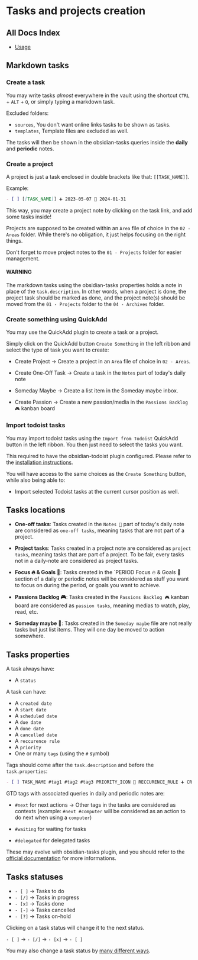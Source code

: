 # Tasks and projects creation

## All Docs Index
- [Usage](./README.md)

## Markdown tasks

### Create a task
You may write tasks *almost* everywhere in the vault using the shortcut `CTRL` +
`ALT` + `Q`, or simply typing a markdown task.

Excluded folders:

- `sources`, You don't want online links tasks to be shown as tasks.
- `templates`, Template files are excluded as well.

The tasks will then be shown in the obsidian-tasks queries inside the **daily**
and **periodic** notes.

### Create a project
A project is just a task enclosed in double brackets like that: `[[TASK_NAME]]`.

Example:

```md
- [ ] [[TASK_NAME]] ➕ 2023-05-07 📅 2024-01-31
```

This way, you may create a project note by clicking on the task link, and add some
tasks inside!

Projects are supposed to be created within an `Area` file of choice in the
`02 - Areas` folder. While there's no obligation, it just helps focusing on the
right things.

Don't forget to move project notes to the `01 - Projects` folder for easier
management.

#### WARNING
The markdown tasks using the obsidian-tasks properties holds a note in place of
the `task.description`. In other words, when a project is done, the project task
should be marked as done, and the project note(s) should be moved from the
`01 - Projects` folder to the `04 - Archives` folder.

### Create something using QuickAdd
You may use the QuickAdd plugin to create a task or a project.

Simply click on the QuickAdd button `Create Something` in the left ribbon and
select the type of task you want to create:

- Create Project -> Create a project in an `Area` file of choice in `02 - Areas`.
- Create One-Off Task -> Create a task in the `Notes` part of today's daily note
- Someday Maybe -> Create a list item in the Someday maybe inbox.

- Create Passion -> Create a new passion/media in the `Passions Backlog 🎮`
kanban board

### Import todoist tasks
You may import todoist tasks using the `Import from Todoist` QuickAdd button in
the left ribbon. You then just need to select the tasks you want.

This required to have the obsidian-todoist plugin configured. Please refer to the
[installation instructions][1].

You will have access to the same choices as the `Create Something` button, while
also being able to:

- Import selected Todoist tasks at the current cursor position as well.

## Tasks locations
- **One-off tasks**: Tasks created in the `Notes 📝` part of today's daily note
are considered as `one-off tasks`, meaning tasks that are not part of a project.

- **Project tasks**: Tasks created in a project note are considered as
`project tasks`, meaning tasks that are part of a project. To be fair, every tasks
not in a daily-note are considered as project tasks.

- **Focus 🔥 & Goals 🎯**: Tasks created in the `PERIOD Focus 🔥 & Goals 🎯
 section of a daily or periodic notes will be considered as stuff you want to
 focus on during the period, or goals you want to achieve.

- **Passions Backlog 🎮**: Tasks created in the `Passions Backlog 🎮` kanban
board are considered as `passion tasks`, meaning medias to watch, play, read, etc.

- **Someday maybe 💭**: Tasks created in the `Someday maybe` file are not really
tasks but just list items. They will one day be moved to action somewhere.

## Tasks properties
A task always have:

- A `status`

A task can have:
- A `created date`
- A `start date`
- A `scheduled date`
- A `due date`
- A `done date`
- A `cancelled date`
- A `reccurence rule`
- A `priority`
- One or many `tags` (using the `#` symbol)

Tags should come after the `task.description` and before the `task.properties`:

```md
- [ ] TASK_NAME #tag1 #tag2 #tag3 PRIORITY_ICON 🔁 RECCURENCE_RULE ➕ CREATION_DATE OTHER DATES...
```

GTD tags with associated queries in daily and periodic notes are:

- `#next` for next actions -> Other tags in the tasks are considered as contexts
(example: `#next #computer` will be considered as an action to do next when using a
`computer`)

- `#waiting` for waiting for tasks
- `#delegated` for delegated tasks

These may evolve with obsidian-tasks plugin, and you should refer to the
[official documentation][2] for more informations.

## Tasks statuses
- `- [ ]` -> Tasks to do
- `- [/]` -> Tasks in progress
- `- [x]` -> Tasks done
- `- [-]` -> Tasks cancelled
- `- [?]` -> Tasks on-hold

Clicking on a task status will change it to the next status.

`- [ ]` -> `- [/]` -> `- [x]` -> `- [ ]`

You may also change a task status by [many different ways][3].

[1]: ../getting-started/installation.md#how-to-login-to-plugins
[2]: https://publish.obsidian.md/tasks/Introduction
[3]: https://publish.obsidian.md/tasks/Editing/Toggling+and+Editing+Statuses